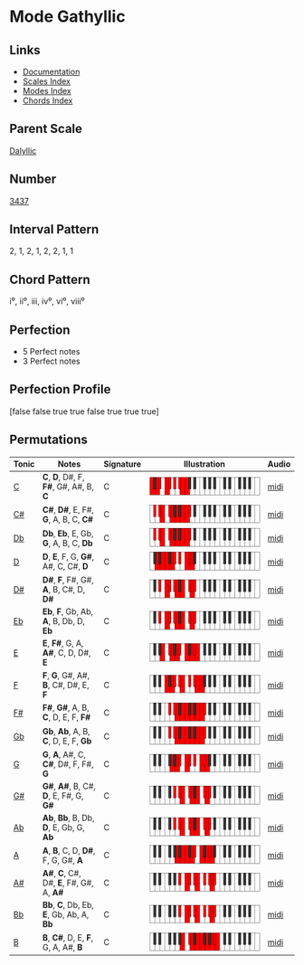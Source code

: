# Mode Gathyllic

## Links

- [Documentation](index.md)
- [Scales Index](Scales.md)
- [Modes Index](Modes.md)
- [Chords Index](Chords.md)

## Parent Scale

[Dalyllic](ScaleDalyllic.md)

## Number

[3437](https://ianring.com/musictheory/scales/3437)

## Interval Pattern

2, 1, 2, 1, 2, 2, 1, 1

## Chord Pattern

i⁰, ii⁰, iii, iv⁰, vi⁰, viii⁰

## Perfection

- 5 Perfect notes
- 3 Perfect notes

## Perfection Profile

[false false true true false true true true]

## Permutations

| Tonic | Notes | Signature | Illustration | Audio |
|-------|-------|-----------|--------------|-------|
| [C](ModeCNaturalGathyllic.md) | **C**, **D**, D#, F, **F#**, G#, A#, B, **C** | C | ![CNaturalGathyllic](ModeCNaturalGathyllic.png) | [midi](https://github.com/edipermadi/music/blob/main/docs/ModeCNaturalGathyllic.mid?raw=true) |
| [C#](ModeCSharpGathyllic.md) | **C#**, **D#**, E, F#, **G**, A, B, C, **C#** | C | ![CSharpGathyllic](ModeCSharpGathyllic.png) | [midi](https://github.com/edipermadi/music/blob/main/docs/ModeCSharpGathyllic.mid?raw=true) |
| [Db](ModeDFlatGathyllic.md) | **Db**, **Eb**, E, Gb, **G**, A, B, C, **Db** | C | ![DFlatGathyllic](ModeDFlatGathyllic.png) | [midi](https://github.com/edipermadi/music/blob/main/docs/ModeDFlatGathyllic.mid?raw=true) |
| [D](ModeDNaturalGathyllic.md) | **D**, **E**, F, G, **G#**, A#, C, C#, **D** | C | ![DNaturalGathyllic](ModeDNaturalGathyllic.png) | [midi](https://github.com/edipermadi/music/blob/main/docs/ModeDNaturalGathyllic.mid?raw=true) |
| [D#](ModeDSharpGathyllic.md) | **D#**, **F**, F#, G#, **A**, B, C#, D, **D#** | C | ![DSharpGathyllic](ModeDSharpGathyllic.png) | [midi](https://github.com/edipermadi/music/blob/main/docs/ModeDSharpGathyllic.mid?raw=true) |
| [Eb](ModeEFlatGathyllic.md) | **Eb**, **F**, Gb, Ab, **A**, B, Db, D, **Eb** | C | ![EFlatGathyllic](ModeEFlatGathyllic.png) | [midi](https://github.com/edipermadi/music/blob/main/docs/ModeEFlatGathyllic.mid?raw=true) |
| [E](ModeENaturalGathyllic.md) | **E**, **F#**, G, A, **A#**, C, D, D#, **E** | C | ![ENaturalGathyllic](ModeENaturalGathyllic.png) | [midi](https://github.com/edipermadi/music/blob/main/docs/ModeENaturalGathyllic.mid?raw=true) |
| [F](ModeFNaturalGathyllic.md) | **F**, **G**, G#, A#, **B**, C#, D#, E, **F** | C | ![FNaturalGathyllic](ModeFNaturalGathyllic.png) | [midi](https://github.com/edipermadi/music/blob/main/docs/ModeFNaturalGathyllic.mid?raw=true) |
| [F#](ModeFSharpGathyllic.md) | **F#**, **G#**, A, B, **C**, D, E, F, **F#** | C | ![FSharpGathyllic](ModeFSharpGathyllic.png) | [midi](https://github.com/edipermadi/music/blob/main/docs/ModeFSharpGathyllic.mid?raw=true) |
| [Gb](ModeGFlatGathyllic.md) | **Gb**, **Ab**, A, B, **C**, D, E, F, **Gb** | C | ![GFlatGathyllic](ModeGFlatGathyllic.png) | [midi](https://github.com/edipermadi/music/blob/main/docs/ModeGFlatGathyllic.mid?raw=true) |
| [G](ModeGNaturalGathyllic.md) | **G**, **A**, A#, C, **C#**, D#, F, F#, **G** | C | ![GNaturalGathyllic](ModeGNaturalGathyllic.png) | [midi](https://github.com/edipermadi/music/blob/main/docs/ModeGNaturalGathyllic.mid?raw=true) |
| [G#](ModeGSharpGathyllic.md) | **G#**, **A#**, B, C#, **D**, E, F#, G, **G#** | C | ![GSharpGathyllic](ModeGSharpGathyllic.png) | [midi](https://github.com/edipermadi/music/blob/main/docs/ModeGSharpGathyllic.mid?raw=true) |
| [Ab](ModeAFlatGathyllic.md) | **Ab**, **Bb**, B, Db, **D**, E, Gb, G, **Ab** | C | ![AFlatGathyllic](ModeAFlatGathyllic.png) | [midi](https://github.com/edipermadi/music/blob/main/docs/ModeAFlatGathyllic.mid?raw=true) |
| [A](ModeANaturalGathyllic.md) | **A**, **B**, C, D, **D#**, F, G, G#, **A** | C | ![ANaturalGathyllic](ModeANaturalGathyllic.png) | [midi](https://github.com/edipermadi/music/blob/main/docs/ModeANaturalGathyllic.mid?raw=true) |
| [A#](ModeASharpGathyllic.md) | **A#**, **C**, C#, D#, **E**, F#, G#, A, **A#** | C | ![ASharpGathyllic](ModeASharpGathyllic.png) | [midi](https://github.com/edipermadi/music/blob/main/docs/ModeASharpGathyllic.mid?raw=true) |
| [Bb](ModeBFlatGathyllic.md) | **Bb**, **C**, Db, Eb, **E**, Gb, Ab, A, **Bb** | C | ![BFlatGathyllic](ModeBFlatGathyllic.png) | [midi](https://github.com/edipermadi/music/blob/main/docs/ModeBFlatGathyllic.mid?raw=true) |
| [B](ModeBNaturalGathyllic.md) | **B**, **C#**, D, E, **F**, G, A, A#, **B** | C | ![BNaturalGathyllic](ModeBNaturalGathyllic.png) | [midi](https://github.com/edipermadi/music/blob/main/docs/ModeBNaturalGathyllic.mid?raw=true) |
